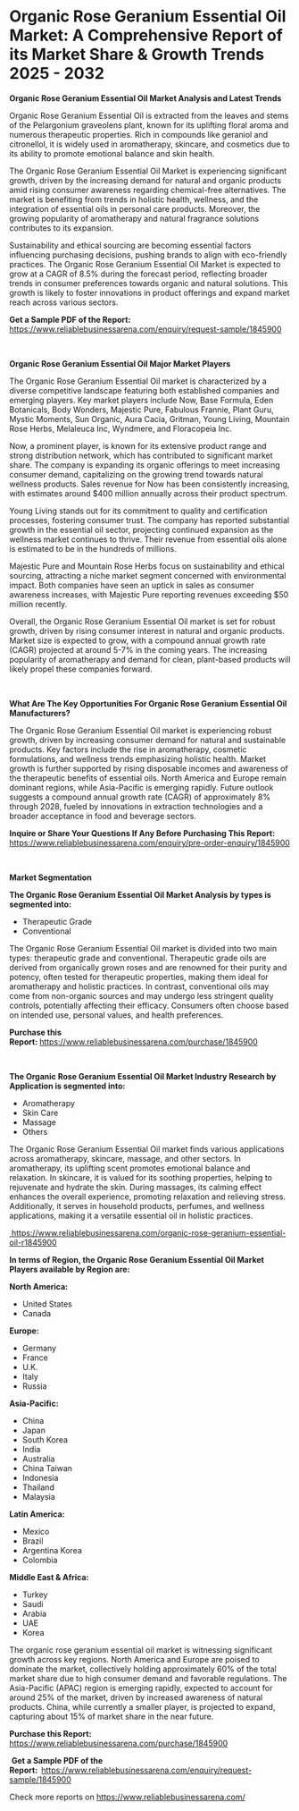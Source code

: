 <p><h1>Organic Rose Geranium Essential Oil Market: A Comprehensive Report of its Market Share & Growth Trends 2025 - 2032</h1></p><p><strong>Organic Rose Geranium Essential Oil Market Analysis and Latest Trends</strong></p>
<p><p>Organic Rose Geranium Essential Oil is extracted from the leaves and stems of the Pelargonium graveolens plant, known for its uplifting floral aroma and numerous therapeutic properties. Rich in compounds like geraniol and citronellol, it is widely used in aromatherapy, skincare, and cosmetics due to its ability to promote emotional balance and skin health. </p><p>The Organic Rose Geranium Essential Oil Market is experiencing significant growth, driven by the increasing demand for natural and organic products amid rising consumer awareness regarding chemical-free alternatives. The market is benefiting from trends in holistic health, wellness, and the integration of essential oils in personal care products. Moreover, the growing popularity of aromatherapy and natural fragrance solutions contributes to its expansion. </p><p>Sustainability and ethical sourcing are becoming essential factors influencing purchasing decisions, pushing brands to align with eco-friendly practices. The Organic Rose Geranium Essential Oil Market is expected to grow at a CAGR of 8.5% during the forecast period, reflecting broader trends in consumer preferences towards organic and natural solutions. This growth is likely to foster innovations in product offerings and expand market reach across various sectors.</p></p>
<p><strong>Get a Sample PDF of the Report:&nbsp;</strong> <a href="https://www.reliablebusinessarena.com/enquiry/request-sample/1845900?utm_campaign=2180&utm_medium=2&utm_source=Github&utm_content=ia&utm_term=08022025&utm_id=organic-rose-geranium-essential-oil">https://www.reliablebusinessarena.com/enquiry/request-sample/1845900</a></p>
<p>&nbsp;</p>
<p><strong>Organic Rose Geranium Essential Oil Major Market Players</strong></p>
<p><p>The Organic Rose Geranium Essential Oil market is characterized by a diverse competitive landscape featuring both established companies and emerging players. Key market players include Now, Base Formula, Eden Botanicals, Body Wonders, Majestic Pure, Fabulous Frannie, Plant Guru, Mystic Moments, Sun Organic, Aura Cacia, Gritman, Young Living, Mountain Rose Herbs, Melaleuca Inc, Wyndmere, and Floracopeia Inc. </p><p>Now, a prominent player, is known for its extensive product range and strong distribution network, which has contributed to significant market share. The company is expanding its organic offerings to meet increasing consumer demand, capitalizing on the growing trend towards natural wellness products. Sales revenue for Now has been consistently increasing, with estimates around $400 million annually across their product spectrum.</p><p>Young Living stands out for its commitment to quality and certification processes, fostering consumer trust. The company has reported substantial growth in the essential oil sector, projecting continued expansion as the wellness market continues to thrive. Their revenue from essential oils alone is estimated to be in the hundreds of millions.</p><p>Majestic Pure and Mountain Rose Herbs focus on sustainability and ethical sourcing, attracting a niche market segment concerned with environmental impact. Both companies have seen an uptick in sales as consumer awareness increases, with Majestic Pure reporting revenues exceeding $50 million recently.</p><p>Overall, the Organic Rose Geranium Essential Oil market is set for robust growth, driven by rising consumer interest in natural and organic products. Market size is expected to grow, with a compound annual growth rate (CAGR) projected at around 5-7% in the coming years. The increasing popularity of aromatherapy and demand for clean, plant-based products will likely propel these companies forward.</p></p>
<p>&nbsp;</p>
<p><strong>What Are The Key Opportunities For Organic Rose Geranium Essential Oil Manufacturers?</strong></p>
<p><p>The Organic Rose Geranium Essential Oil market is experiencing robust growth, driven by increasing consumer demand for natural and sustainable products. Key factors include the rise in aromatherapy, cosmetic formulations, and wellness trends emphasizing holistic health. Market growth is further supported by rising disposable incomes and awareness of the therapeutic benefits of essential oils. North America and Europe remain dominant regions, while Asia-Pacific is emerging rapidly. Future outlook suggests a compound annual growth rate (CAGR) of approximately 8% through 2028, fueled by innovations in extraction technologies and a broader acceptance in food and beverage sectors.</p></p>
<p><strong>Inquire or Share Your Questions If Any Before Purchasing This Report:</strong> <a href="https://www.reliablebusinessarena.com/enquiry/pre-order-enquiry/1845900?utm_campaign=2180&utm_medium=2&utm_source=Github&utm_content=ia&utm_term=08022025&utm_id=organic-rose-geranium-essential-oil">https://www.reliablebusinessarena.com/enquiry/pre-order-enquiry/1845900</a></p>
<p>&nbsp;</p>
<p><strong>Market Segmentation</strong></p>
<p><strong>The Organic Rose Geranium Essential Oil Market Analysis by types is segmented into:</strong></p>
<p><ul><li>Therapeutic Grade</li><li>Conventional</li></ul></p>
<p><p>The Organic Rose Geranium Essential Oil market is divided into two main types: therapeutic grade and conventional. Therapeutic grade oils are derived from organically grown roses and are renowned for their purity and potency, often tested for therapeutic properties, making them ideal for aromatherapy and holistic practices. In contrast, conventional oils may come from non-organic sources and may undergo less stringent quality controls, potentially affecting their efficacy. Consumers often choose based on intended use, personal values, and health preferences.</p></p>
<p><strong>Purchase this Report:&nbsp;</strong><a href="https://www.reliablebusinessarena.com/purchase/1845900?utm_campaign=2180&utm_medium=2&utm_source=Github&utm_content=ia&utm_term=08022025&utm_id=organic-rose-geranium-essential-oil">https://www.reliablebusinessarena.com/purchase/1845900</a></p>
<p>&nbsp;</p>
<p><strong>The Organic Rose Geranium Essential Oil Market Industry Research by Application is segmented into:</strong></p>
<p><ul><li>Aromatherapy</li><li>Skin Care</li><li>Massage</li><li>Others</li></ul></p>
<p><p>The Organic Rose Geranium Essential Oil market finds various applications across aromatherapy, skincare, massage, and other sectors. In aromatherapy, its uplifting scent promotes emotional balance and relaxation. In skincare, it is valued for its soothing properties, helping to rejuvenate and hydrate the skin. During massages, its calming effect enhances the overall experience, promoting relaxation and relieving stress. Additionally, it serves in household products, perfumes, and wellness applications, making it a versatile essential oil in holistic practices.</p></p>
<p><a href="https://www.reliablebusinessarena.com/organic-rose-geranium-essential-oil-r1845900?utm_campaign=2180&utm_medium=2&utm_source=Github&utm_content=ia&utm_term=08022025&utm_id=organic-rose-geranium-essential-oil">&nbsp;https://www.reliablebusinessarena.com/organic-rose-geranium-essential-oil-r1845900</a></p>
<p><strong>In terms of Region, the Organic Rose Geranium Essential Oil Market Players available by Region are:</strong></p>
<p>
    <p> <strong> North America: </strong>
        <ul>
            <li>United States</li>
            <li>Canada</li>
        </ul>
        </p> 
    <p> <strong> Europe: </strong>
        <ul>
            <li>Germany</li>
            <li>France</li>
            <li>U.K.</li>
            <li>Italy</li>
            <li>Russia</li>
        </ul>
        </p> 
    <p> <strong> Asia-Pacific: </strong>
        <ul>
            <li>China</li>
            <li>Japan</li>
            <li>South Korea</li>
            <li>India</li>
            <li>Australia</li>
            <li>China Taiwan</li>
            <li>Indonesia</li>
            <li>Thailand</li>
            <li>Malaysia</li>
        </ul>
        </p> 
    <p> <strong> Latin America: </strong>
        <ul>
            <li>Mexico</li>
            <li>Brazil</li>
            <li>Argentina Korea</li>
            <li>Colombia</li>
        </ul>
        </p> 
    <p> <strong> Middle East & Africa: </strong>
        <ul>
            <li>Turkey</li>
            <li>Saudi</li>
            <li>Arabia</li>
            <li>UAE</li>
            <li>Korea</li>
        </ul>
    </p>
    </p>
<p><p>The organic rose geranium essential oil market is witnessing significant growth across key regions. North America and Europe are poised to dominate the market, collectively holding approximately 60% of the total market share due to high consumer demand and favorable regulations. The Asia-Pacific (APAC) region is emerging rapidly, expected to account for around 25% of the market, driven by increased awareness of natural products. China, while currently a smaller player, is projected to expand, capturing about 15% of market share in the near future.</p></p>
<p><strong>Purchase this Report: </strong><a href="https://www.reliablebusinessarena.com/purchase/1845900?utm_campaign=2180&utm_medium=2&utm_source=Github&utm_content=ia&utm_term=08022025&utm_id=organic-rose-geranium-essential-oil">https://www.reliablebusinessarena.com/purchase/1845900</a></p>
<p>&nbsp;<strong>Get a Sample PDF of the Report:&nbsp;&nbsp;</strong><a href="https://www.reliablebusinessarena.com/enquiry/request-sample/1845900?utm_campaign=2180&utm_medium=2&utm_source=Github&utm_content=ia&utm_term=08022025&utm_id=organic-rose-geranium-essential-oil">https://www.reliablebusinessarena.com/enquiry/request-sample/1845900</a></p>
<p><strong></strong></p>
<p>Check more reports on <a href="https://www.reliablebusinessarena.com/?utm_campaign=2180&utm_medium=2&utm_source=Github&utm_content=ia&utm_term=08022025&utm_id=organic-rose-geranium-essential-oil">https://www.reliablebusinessarena.com/</a></p>